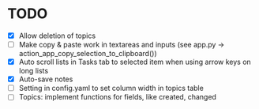 # TODO

- [x] Allow deletion of topics
- [ ] Make copy & paste work in textareas and inputs
      (see app.py -> action_app_copy_selection_to_clipboard())
- [x] Auto scroll lists in Tasks tab to selected item when using arrow keys on long lists
- [x] Auto-save notes
- [ ] Setting in config.yaml to set column width in topics table
- [ ] Topics: implement functions for fields, like created, changed
